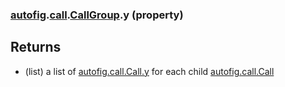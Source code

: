 ### [autofig](autofig.md).[call](autofig.call.md).[CallGroup](autofig.call.CallGroup.md).y (property)




Returns
---------
* (list) a list of  [autofig.call.Call.y](autofig.call.Call.y.md) for each child
    [autofig.call.Call](autofig.call.Call.md)

